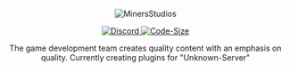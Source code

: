 <p align="center">
  <img src="https://stdrp.ga/minersstudios.png" alt="MinersStudios">
</p>

<p align="center">
  <a href="https://stdrp.ga/discord">
    <img src="https://discordapp.com/api/guilds/704273784378753124/widget.png?style=shield" alt="Discord">
  </a>
  <a href="https://www.youtube.com/channel/UC0y5PcsYMw-UW5EYsIY2pvA">
    <img src="https://img.shields.io/badge/MinersStudios-%23FF0000.svg?style=shield&logo=YouTube&logoColor=white" alt="Code-Size">
  </a>
</p>

  <p align="center">
    The game development team creates quality content with an emphasis on quality. Currently creating plugins for "Unknown-Server"
  </p>

  


